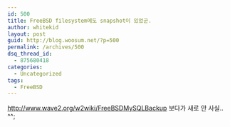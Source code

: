 ```yaml
---
id: 500
title: FreeBSD filesystem에도 snapshot이 있었군.
author: whitekid
layout: post
guid: http://blog.woosum.net/?p=500
permalink: /archives/500
dsq_thread_id:
  - 875680418
categories:
  - Uncategorized
tags:
  - FreeBSD
---
```

<http://www.wave2.org/w2wiki/FreeBSDMySQLBackup> 보다가 새로 안 사실.. ^^;
